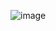 ![image](https://github.com/linkbrt/react_blog/assets/36469514/77f0ad44-f57c-431f-a267-2a0b8dda390d)

